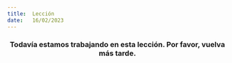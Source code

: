 ```yaml
---
title:  Lección
date:   16/02/2023
---
```


### <center>Todavía estamos trabajando en esta lección. Por favor, vuelva más tarde.</center>